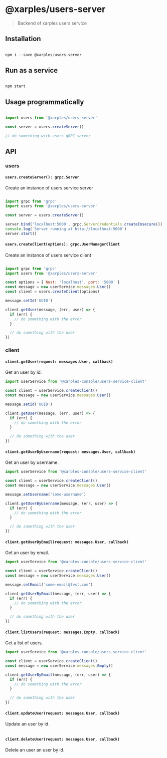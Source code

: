 # @xarples/users-server

> Backend of xarples users service

## Installation

```js

npm i --save @xarples/users-server

```

## Run as a service

```js

npm start

```

## Usage programmatically

```js

import users from '@xarples/users-server'

const server = users.createServer()

// do something with users gRPC server

```

## API

### users

#### `users.createServer(): grpc.Server`

Create an instance of users service server

```js

import grpc from 'grpc'
import users from '@xarples/users-server'

const server = users.createServer()

server.bind('localhost:5000', grpc.ServerCredentials.createInsecure())
console.log(`Server running at http://localhost:5000`)
server.start()

```

#### `users.createClient(options): grpc.UserManagerClient`

Create an instance of users service client

```js

import grpc from 'grpc'
import users from '@xarples/users-server'

const options = { host: 'localhost', port: '5000' }
const message = new userService.messages.User()
const client = users.createClient(options)

message.setId('UUID')

client.getUser(message, (err, user) => {
  if (err) {
    // do something with the error
  }

  // do something with the user
})

```

### client

#### `client.getUser(request: messages.User, callback)`

Get an user by id.

```js
import userService from '@xarples-console/users-service-client'

const client = userService.createClient()
const message = new userService.messages.User()

message.setId('UUID')

client.getUser(message, (err, user) => {
  if (err) {
    // do something with the error
  }

  // do something with the user
})

```

#### `client.getUserByUsername(request: messages.User, callback)`

Get an user by username.

```js
import userService from '@xarples-console/users-service-client'

const client = userService.createClient()
const message = new userService.messages.User()

message.setUsername('some-username')

client.getUserByUsername(message, (err, user) => {
  if (err) {
    // do something with the error
  }

  // do something with the user
})

```

#### `client.getUserByEmail(request: messages.User, callback)`

Get an user by email.

```js
import userService from '@xarples-console/users-service-client'

const client = userService.createClient()
const message = new userService.messages.User()

message.setEmail('some-email@test.com')

client.getUserByEmail(message, (err, user) => {
  if (err) {
    // do something with the error
  }

  // do something with the user
})

```

#### `client.listUsers(request: messages.Empty, callback)`

Get a list of users.

```js
import userService from '@xarples-console/users-service-client'

const client = userService.createClient()
const message = new userService.messages.Empty()

client.getUserByEmail(message, (err, user) => {
  if (err) {
    // do something with the error
  }

  // do something with the user
})

```

#### `client.updateUser(request: messages.User, callback)`

Update an user by id.

```js
```

#### `client.deleteUser(request: messages.User, callback)`

Delete an user an user by id.

```js
```

